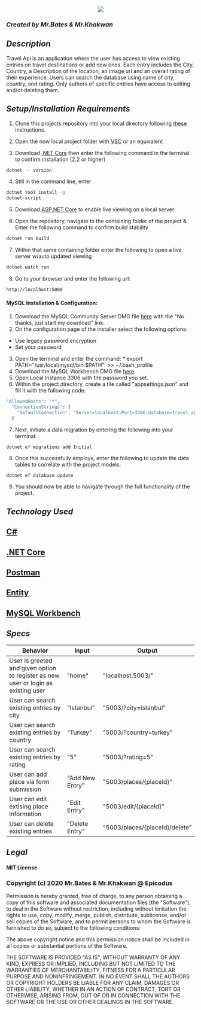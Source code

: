 <div style="text-align:center"><img src="https://i.ibb.co/9YwjhGr/Travel-Api-Logo.png"/></div>

### _Created by Mr.Bates & Mr.Khakwan_

## _Description_

Travel Api is an application where the user has access to view existing entries on travel destinations or add new ones. Each entry includes the City, Country, a Description of the location, an image url and an overall rating of their experience. Users can search the database using name of city, country, and rating. Only authors of specific entries have access to editing and/or deleting them.


## _Setup/Installation Requirements_ 

1. Clone this projects repository into your local directory following [these](https://www.linode.com/docs/development/version-control/how-to-install-git-and-clone-a-github-repository/) instructions.

2. Open the now local project folder with [VSC](https://code.visualstudio.com/Download) or an equivalent

3. Download [.NET Core](https://docs.microsoft.com/en-us/dotnet/core/install/runtime?pivots=os-windows) then enter the following command in the terminal to confirm installation (2.2 or higher)
```sh
dotnet -- version
``` 
4. Still in the command line, enter
```sh
dotnet tool install -g 
dotnet-script
```
5. Download [ASP.NET Core](https://dotnet.microsoft.com/download) to enable live viewing on a local server

6. Open the repository, navigate to the containing folder of the project & Enter the following command to confirm build stability 

```sh
dotnet run build 
```

7. Within that same containing folder enter the following to open a live server w/auto updated viewing
```sh
dotnet watch run
``` 
8. Go to your browser and enter the following url:

```sh
http://localhost:5000
```
#### MySQL Installation & Configuration:
1. Download the MySQL Community Server DMG file [here](https://dev.mysql.com/downloads/file/?id=484914) with the "No thanks, just start my download" link.
2. On the configuration page of the installer select the following options:
* Use legacy password encryption
* Set your password
3. Open the terminal and enter the command:
*'export PATH="/usr/local/mysql/bin:$PATH"' >> ~/.bash_profile
4. Download the MySQL Workbench DMG file [here](https://dev.mysql.com/downloads/file/?id=484391)
5. Open Local Instance 3306 with the password you set.
6. Within the project directory, create a file called "appsettings.json" and fill it with the following code:
```sh
"AllowedHosts": "*",
  "ConnectionStrings": {
    "DefaultConnection": "Server=localhost;Port=3306;database=travel_api;uid=root;pwd=[YOUR PASSWORD GOES HERE];"
  }
```
7. Next, initiate a data migration by entering the following into your terminal:
```
dotnet ef migrations add Initial
```
8. Once this successfully employs, enter the following to update the data tables to correlate with the project models:
```
dotnet ef database update
```
9. You should now be able to navigate through the full functionality of the project.

## _Technology Used_

## <a href="https://en.wikipedia.org/wiki/C_Sharp_%28programming_language%29">C#</a>
## <a href="https://en.wikipedia.org/wiki/.NET_Core">.NET Core</a>
## <a href="https://www.postman.com/">Postman</a>
## <a href="https://docs.microsoft.com/en-us/dotnet/framework/data/adonet/ef/language-reference/entity-sql-language">Entity</a>
## <a href="https://www.mysql.com/products/workbench/">MySQL Workbench</a>

## _Specs_

|Behavior|Input|Output|
|-----|-----|-----|
|User is greeted and given option to register as new user or login as existing user|"home"|"localhost.5003/"|
|User can search existing entries by city|"Istanbul"|"5003/?city=istanbul"|
|User can search existing entries by country|"Turkey"|"5003/?country=turkey"|
|User can search existing entries by rating|"5"|"5003/?rating=5"|
|User can add place via form submission |"Add New Entry"|"5003/places/{placeId}"|
|User can edit extising place information|"Edit Entry"|"5003/edit/{placeId}"|
|User can delete existing entries|"Delete Entry"|"5003/places/{placeId}/delete"|


## _Legal_

#### MIT License

### Copyright (c) 2020 Mr.Bates & Mr.Khakwan @ Epicodus

Permission is hereby granted, free of charge, to any person obtaining a copy
of this software and associated documentation files (the "Software"), to deal
in the Software without restriction, including without limitation the rights
to use, copy, modify, merge, publish, distribute, sublicense, and/or sell
copies of the Software, and to permit persons to whom the Software is
furnished to do so, subject to the following conditions:

The above copyright notice and this permission notice shall be included in all
copies or substantial portions of the Software.

THE SOFTWARE IS PROVIDED "AS IS", WITHOUT WARRANTY OF ANY KIND, EXPRESS OR
IMPLIED, INCLUDING BUT NOT LIMITED TO THE WARRANTIES OF MERCHANTABILITY,
FITNESS FOR A PARTICULAR PURPOSE AND NONINFRINGEMENT. IN NO EVENT SHALL THE
AUTHORS OR COPYRIGHT HOLDERS BE LIABLE FOR ANY CLAIM, DAMAGES OR OTHER
LIABILITY, WHETHER IN AN ACTION OF CONTRACT, TORT OR OTHERWISE, ARISING FROM,
OUT OF OR IN CONNECTION WITH THE SOFTWARE OR THE USE OR OTHER DEALINGS IN THE
SOFTWARE.